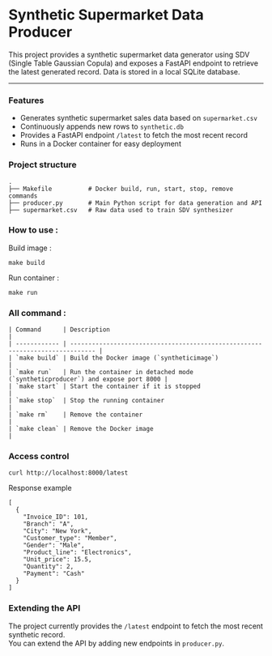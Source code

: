 # Synthetic Supermarket Data Producer

This project provides a synthetic supermarket data generator using SDV (Single Table Gaussian Copula) and exposes a FastAPI endpoint to retrieve the latest generated record. Data is stored in a local SQLite database.

----

### Features

- Generates synthetic supermarket sales data based on `supermarket.csv`  
- Continuously appends new rows to `synthetic.db`  
- Provides a FastAPI endpoint `/latest` to fetch the most recent record  
- Runs in a Docker container for easy deployment 

### Project structure 

```
.
├── Makefile          # Docker build, run, start, stop, remove commands
├── producer.py       # Main Python script for data generation and API
├── supermarket.csv   # Raw data used to train SDV synthesizer
```
### How to use :

Build image : 

```
make build
```
Run container :
```
make run
```

### All command :

```
| Command      | Description                                                                   |
| ------------ | ----------------------------------------------------------------------------- |
| `make build` | Build the Docker image (`syntheticimage`)                                     |
| `make run`   | Run the container in detached mode (`syntheticproducer`) and expose port 8000 |
| `make start` | Start the container if it is stopped                                          |
| `make stop`  | Stop the running container                                                    |
| `make rm`    | Remove the container                                                          |
| `make clean` | Remove the Docker image                                                       |

```


### Access control

```
curl http://localhost:8000/latest

```

Response example 
```
[
  {
    "Invoice_ID": 101,
    "Branch": "A",
    "City": "New York",
    "Customer_type": "Member",
    "Gender": "Male",
    "Product_line": "Electronics",
    "Unit_price": 15.5,
    "Quantity": 2,
    "Payment": "Cash"
  }
]
```


### Extending the API

The project currently provides the `/latest` endpoint to fetch the most recent synthetic record.  
You can extend the API by adding new endpoints in `producer.py`. 




